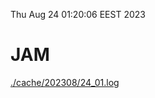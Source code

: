 Thu Aug 24 01:20:06 EEST 2023
# JAM
<a href='./cache/202308/24_01.log'>./cache/202308/24_01.log</a>
